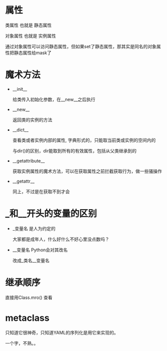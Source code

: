 # 属性

类属性 也就是 静态属性

对象属性 也就是 实例属性

通过对象属性可以访问静态属性，但如果set了静态属性，那其实是同名的对象属性把静态属性给mask了



# 魔术方法

- \_\_init\__

  给类传入初始化参数，在\_\_new\__之后执行

- \_\_new\__

  返回类的实例的方法

- \_\_dict__

  查看类或者实例内部的属性, 字典形式的，只能取当前类或实例的空间内的

  与dir()的区别，dir能取到所有的有效属性，包括从父类继承到的

- \_\_getattribute\__

  获取实例属性的魔术方法，可以在获取属性之前拦截获取行为，做一些骚操作

- \_\_getattr__

  同上，不过是在获取不到才会



# _和__开头的变量的区别

- _变量名 是人为约定的

  大家都是成年人，什么好什么不好心里没点数吗？

- __变量名 Python会对其改名

  改成_类名__变量名



# 继承顺序

直接用Class.mro() 查看



# metaclass

只知道它很神奇，只知道YAML的序列化是用它来实现的。

一个字，不熟。。
